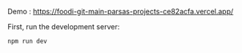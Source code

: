 Demo : https://foodi-git-main-parsas-projects-ce82acfa.vercel.app/

First, run the development server:

```bash
npm run dev

